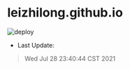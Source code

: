 # leizhilong.github.io

![deploy](https://github.com/leizhilong/blog/workflows/deploy/badge.svg)

* Last Update:
> Wed Jul 28 23:40:44 CST 2021

